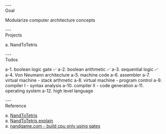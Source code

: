 ---\
Goal


Modularize computer architecture concepts



---\
Projects


a. NandToTetris



---\
Todos


a-1. boolean logic gate :white_check_mark:
a-2. boolean arithmetic :white_check_mark:
a-3. sequential logic :white_check_mark:
a-4. Von Neumann architecture
a-5. machine code
a-6. assembler
a-7. virtual machine - stack arthmetic
a-8. virtual machine - program control
a-9. compiler I - syntax analysis
a-10. compiler II - code generation
a-11. operating system
a-12. high level language



---\
Reference


a. [NandToTetris](https://www.coursera.org/learn/build-a-computer/home/welcome) \
a. [NandToTetris explain](https://www.youtube.com/watch?v=tRT1O6mLTZw&list=PLu6SHDdOToSdD4-c9nZX2Qu3ZXnNFocOH&index=2&ab_channel=TeaLeaves) \
a. [nandgame.com - build cpu only using gates](https://www.youtube.com/watch?v=JPQsV2FU-7I&ab_channel=TeaLeaves)
